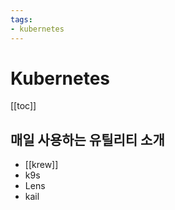 ```yaml
---
tags: 
- kubernetes
---
```


# Kubernetes

[[toc]]

## 매일 사용하는 유틸리티 소개 

- [[krew]]
- k9s
- Lens
- kail